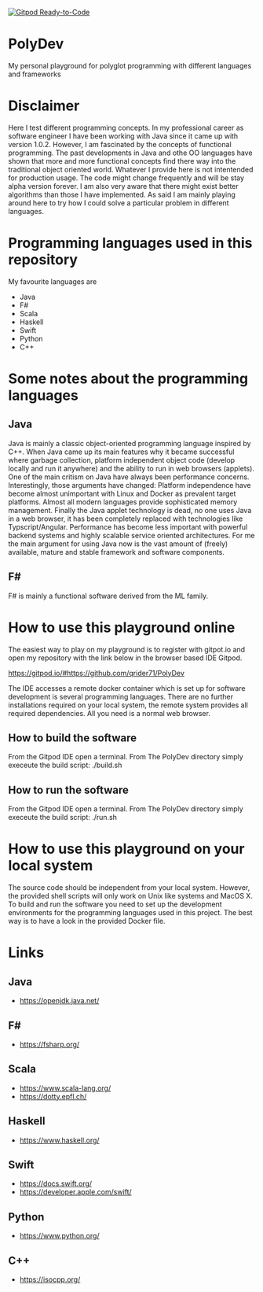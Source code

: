 [![Gitpod Ready-to-Code](https://img.shields.io/badge/Gitpod-Ready--to--Code-blue?logo=gitpod)](https://gitpod.io/#https://github.com/qrider71/PolyDev) 

# PolyDev
My personal playground for polyglot programming with different languages and frameworks

# Disclaimer
Here I test different programming concepts. In my professional career as software engineer
I have been working with Java since it came up with version 1.0.2. However, I am fascinated
by the concepts of functional programming. The past developments in Java and othe OO languages have shown that more and more functional concepts find there way into the traditional object oriented world. Whatever I provide here is not intentended for production usage. The code might
change frequently and will be stay alpha version forever. I am also very aware that there might
exist better algorithms than those I have implemented. As said I am mainly playing around here
to try how I could solve a particular problem in different languages.

# Programming languages used in this repository
My favourite languages are
- Java
- F#
- Scala
- Haskell
- Swift
- Python
- C++

# Some notes about the programming languages
## Java
Java is mainly a classic object-oriented programming language inspired by C++. When Java
came up its main features why it became successful where garbage collection, platform
independent object code (develop locally and run it anywhere) and the ability to run in
web browsers (applets). One of the main critism on Java have always been performance concerns.
Interestingly, those arguments have changed: Platform independence have become almost unimportant with Linux and Docker as prevalent target platforms. Almost all modern languages
provide sophisticated memory management. Finally the Java applet technology is dead, no one
uses Java in a web browser, it has been completely replaced with technologies like
Typscript/Angular. Performance has become less important with powerful backend systems and
highly scalable service oriented architectures.
For me the main argument for using Java now is the vast amount of (freely) available, mature
and stable framework and software components.

## F#
F# is mainly a functional software derived from the ML family.


# How to use this playground online
The easiest way to play on my playground is to register with gitpot.io
and open my repository with the link below in the browser based IDE Gitpod.

https://gitpod.io/#https://github.com/qrider71/PolyDev

The IDE accesses a remote docker container which is set up for software
development is several programming languages. There are no further installations
required on your local system, the remote system provides all required dependencies.
All you need is a normal web browser.

## How to build the software
From the Gitpod IDE open a terminal. From The PolyDev directory simply execeute
the build script: ./build.sh

## How to run the software
From the Gitpod IDE open a terminal. From The PolyDev directory simply execeute
the build script: ./run.sh

# How to use this playground on your local system
The source code should be independent from your local system. However, the provided
shell scripts will only work on Unix like systems and MacOS X. To build and run the
software you need to set up the development environments for the programming languages
used in this project. The best way is to have a look in the provided Docker file.

# Links
## Java
- https://openjdk.java.net/
## F#
- https://fsharp.org/
## Scala
- https://www.scala-lang.org/
- https://dotty.epfl.ch/
## Haskell
- https://www.haskell.org/
## Swift
- https://docs.swift.org/
- https://developer.apple.com/swift/
## Python
- https://www.python.org/
## C++
- https://isocpp.org/

